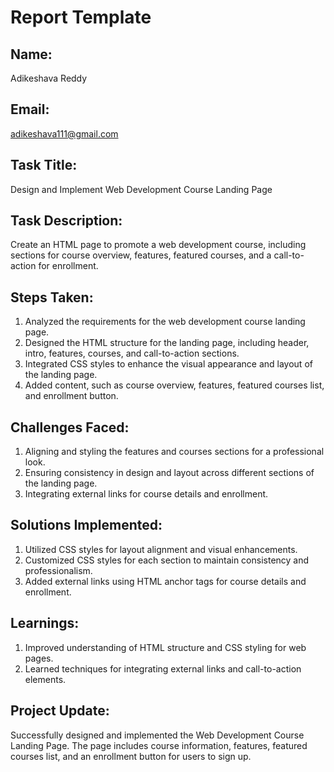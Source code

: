 # Report Template

## Name:
Adikeshava Reddy

## Email:
adikeshava111@gmail.com

## Task Title:
Design and Implement Web Development Course Landing Page

## Task Description:
Create an HTML page to promote a web development course, including sections for course overview, features, featured courses, and a call-to-action for enrollment.

## Steps Taken:
1. Analyzed the requirements for the web development course landing page.
2. Designed the HTML structure for the landing page, including header, intro, features, courses, and call-to-action sections.
3. Integrated CSS styles to enhance the visual appearance and layout of the landing page.
4. Added content, such as course overview, features, featured courses list, and enrollment button.


## Challenges Faced:
1. Aligning and styling the features and courses sections for a professional look.
2. Ensuring consistency in design and layout across different sections of the landing page.
3. Integrating external links for course details and enrollment.

## Solutions Implemented:
1. Utilized CSS styles for layout alignment and visual enhancements.
2. Customized CSS styles for each section to maintain consistency and professionalism.
3. Added external links using HTML anchor tags for course details and enrollment.

## Learnings:
1. Improved understanding of HTML structure and CSS styling for web pages.
2. Learned techniques for integrating external links and call-to-action elements.

## Project Update:
Successfully designed and implemented the Web Development Course Landing Page. The page includes course information, features, featured courses list, and an enrollment button for users to sign up.
